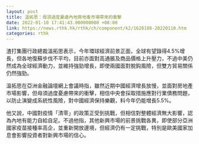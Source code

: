 ```yaml
---
layout: post
title: 溫拓思：毋須過度憂慮內地房地產市場帶來的衝擊
date: 2022-01-10 17:41:43.000000000 +08:00
link: https://news.rthk.hk/rthk/ch/component/k2/1628188-20220110.htm
categories: rthk
---
```


渣打集團行政總裁溫拓思表示，今年環球經濟前景正面，全球有望錄得4.5%增長，但各地復蘇步伐不平均，目前亦面對高通脹及商品價格上升壓力，不過中美仍然成為全球經濟動力，並維持強勁增長，即使兩國面對脫鈎風險，但雙方貿易關係仍然強勁。

溫拓思在亞洲金融論壇網上會議時指，雖然近期中國經濟增長放慢，並面對房地產市場影響，但毋須過度憂慮帶來的衝擊，相信中央會採取措施應對行業債務問題，以防止演變成系統性風險，對中國經濟保持樂觀，料今年仍能增長5.5%。

他又說，中國對疫情「清零」的政策正受到挑戰，但相信對整體經濟無大影響，認為內地有能力自給自足。不過他指，其他新興市場的前景挑戰各異，即使部分亞洲國家疫苗接種率高企，並重新開放邊境，但經濟仍有一定挑戰，特別是歐美國家加息會影響投資者對新興市場的信心。
